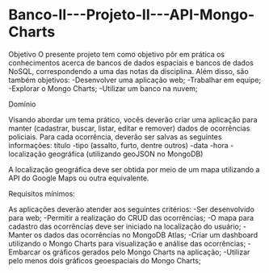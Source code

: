 # Banco-II---Projeto-II---API-Mongo-Charts

Objetivo
O presente projeto tem como objetivo pôr em prática os conhecimentos acerca de bancos de dados espaciais e bancos de dados NoSQL, correspondendo a uma das notas da disciplina. 
Além disso, são também objetivos:
  -Desenvolver uma aplicação web;
  -Trabalhar em equipe;
  -Explorar o Mongo Charts;
  -Utilizar  um banco na nuvem;

Domínio

Visando abordar um tema prático, vocês deverão criar uma aplicação para manter (cadastrar, buscar, listar, editar e remover) dados de ocorrências policiais. Para cada ocorrência, deverão ser salvas as seguintes informações:
título
  -tipo (assalto, furto, dentre outros)
  -data
  -hora
  -localização geográfica (utilizando geoJSON no MongoDB)

A localização geográfica deve ser obtida por meio de um mapa utilizando a API do Google Maps ou outra equivalente.

Requisitos mínimos:

As aplicações deverão atender aos seguintes critérios:
  -Ser desenvolvido para web;
  -Permitir a realização do CRUD das ocorrências;
  -O mapa para cadastro das ocorrências deve ser iniciado na localização do usuário;
  -Manter os dados das ocorrências no MongoDB Atlas;
  -Criar um dashboard utilizando o Mongo Charts para visualização e análise das ocorrências;
  -Embarcar os gráficos gerados pelo Mongo Charts na aplicação;
  -Utilizar pelo menos dois gráficos geoespaciais do Mongo Charts;
